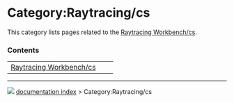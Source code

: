 # Category:Raytracing/cs
This category lists pages related to the [Raytracing Workbench/cs](Raytracing_Workbench/cs.md).

### Contents

|     |     |     |
| --- | --- | --- |
| [Raytracing Workbench/cs](Raytracing_Workbench/cs.md) |



---
![](images/Right_arrow.png) [documentation index](../README.md) > Category:Raytracing/cs
